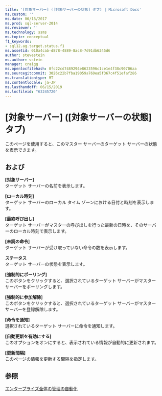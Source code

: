 ```yaml
---
title: '[対象サーバー] ([対象サーバーの状態] タブ) | Microsoft Docs'
ms.custom: ''
ms.date: 06/13/2017
ms.prod: sql-server-2014
ms.reviewer: ''
ms.technology: ssms
ms.topic: conceptual
f1_keywords:
- sql12.ag.target.status.f1
ms.assetid: 010a4cab-d878-4889-8ac8-7d91db6345d6
author: stevestein
ms.author: sstein
manager: craigg
ms.openlocfilehash: 0fc22cd7489294e8623596c1ce1e4f38c90706aa
ms.sourcegitcommit: 3026c22b7fba19059a769ea5f367c4f51efaf286
ms.translationtype: MT
ms.contentlocale: ja-JP
ms.lasthandoff: 06/15/2019
ms.locfileid: "63245720"
---
```

# <a name="target-servers-target-server-status-tab"></a>[対象サーバー] ([対象サーバーの状態] タブ)
  このページを使用すると、このマスター サーバーのターゲット サーバーの状態を表示できます。  
  
## <a name="options"></a>および  
 **[対象サーバー]**  
 ターゲット サーバーの名前を表示します。  
  
 **[ローカル時刻]**  
 ターゲット サーバーのローカル タイム ゾーンにおける日付と時刻を表示します。  
  
 **[最終呼び出し]**  
 ターゲット サーバーがマスターの呼び出しを行った最新の日時を、そのサーバーのローカル時刻で表示します。  
  
 **[未読の命令]**  
 ターゲット サーバーが受け取っていない命令の数を表示します。  
  
 **ステータス**  
 ターゲット サーバーの状態を表示します。  
  
 **[強制的にポーリング]**  
 このボタンをクリックすると、選択されているターゲット サーバーがマスター サーバーをポーリングします。  
  
 **[強制的に参加解除]**  
 このボタンをクリックすると、選択されているターゲット サーバーがマスター サーバーを登録解除します。  
  
 **[命令を通知]**  
 選択されているターゲット サーバーに命令を通知します。  
  
 **[自動更新を有効にする]**  
 このオプションをオンにすると、表示されている情報が自動的に更新されます。  
  
 **[更新間隔]**  
 このページの情報を更新する間隔を指定します。  
  
## <a name="see-also"></a>参照  
 [エンタープライズ全体の管理の自動化](automated-administration-across-an-enterprise.md)  
  
  
